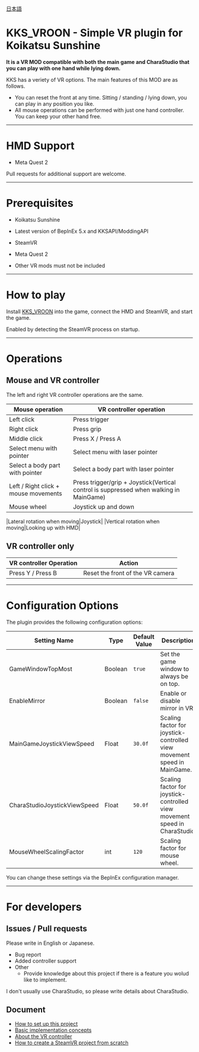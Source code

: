 [日本語](README.ja.md)

# KKS_VROON - Simple VR plugin for Koikatsu Sunshine
**It is a VR MOD compatible with both the main game and CharaStudio that you can play with one hand while lying down.**

KKS has a veriety of VR options. The main features of this MOD are as follows.

- You can reset the front at any time. Sitting / standing / lying down, you can play in any position you like.
- All mouse operations can be performed with just one hand controller. You can keep your other hand free.

----

# HMD Support
- Meta Quest 2

Pull requests for additional support are welcome.

----

# Prerequisites
- Koikatsu Sunshine
- Latest version of BepInEx 5.x and KKSAPI/ModdingAPI
- SteamVR
- Meta Quest 2

- Other VR mods must not be included

----

# How to play
Install [KKS_VROON](https://github.com/toydev/KKS_VROON/releases) into the game, connect the HMD and SteamVR, and start the game.

Enabled by detecting the SteamVR process on startup.

----

# Operations
## Mouse and VR controller
The left and right VR controller operations are the same.

|Mouse operation|VR controller operation|
|----|----|
|Left click|Press trigger|
|Right click|Press grip|
|Middle click|Press X / Press A|
|Select menu with pointer|Select menu with laser pointer|
|Select a body part with pointer|Select a body part with laser pointer|
|Left / Right click + mouse movements|Press trigger/grip + Joystick(Vertical control is suppressed when walking in MainGame)|
|Mouse wheel|Joystick up and down|

|Lateral rotation when moving|Joystick|
|Vertical rotation when moving|Looking up with HMD|

## VR controller only
|VR controller Operation|Action|
|----|----|
|Press Y / Press B|Reset the front of the VR camera|

----

# Configuration Options
The plugin provides the following configuration options:

|Setting Name|Type|Default Value|Description|
|----|----|----|----|
|GameWindowTopMost|Boolean|`true`|Set the game window to always be on top.|
|EnableMirror|Boolean|`false`|Enable or disable mirror in VR.|
|MainGameJoystickViewSpeed|Float|`30.0f`|Scaling factor for joystick-controlled view movement speed in MainGame.|
|CharaStudioJoystickViewSpeed|Float|`50.0f`|Scaling factor for joystick-controlled view movement speed in CharaStudio.|
|MouseWheelScalingFactor|int|`120`|Scaling factor for mouse wheel.|

You can change these settings via the BepInEx configuration manager.

----

# For developers
## Issues / Pull requests

Please write in English or Japanese.

- Bug report
- Added controller support
- Other
  - Provide knowledge about this project if there is a feature you wolud like to implement.

I don't usually use CharaStudio, so please write details about CharaStudio.

## Document
- [How to set up this project](/docs/project/HOW_TO_SETUP_THIS_PROJECT.md)
- [Basic implementation concepts](/docs/project/BASIC_IMPLEMENTATION_CONCEPTS.md)
- [About the VR controller](/docs/project/ABOUT_VR_CONTROLLER.md)
- [How to create a SteamVR project from scratch](/docs/project/HOW_TO_CREATE_STEAMVR_PROJECT.md)
